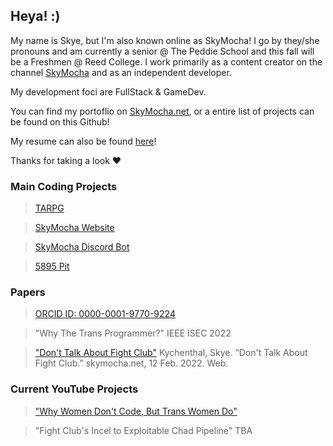 ## Heya! :)

My name is Skye, but I'm also known online as SkyMocha! I go by they/she pronouns and am currently a senior @ The Peddie School and this fall will be a Freshmen @ Reed College. I work primarily as a content creator on the channel [SkyMocha](https://www.youtube.com/c/NickStudiosCode) and as an independent developer. 

My development foci are FullStack & GameDev.

You can find my portoflio on [SkyMocha.net](https://www.skymocha.net/Projects/), or a entire list of projects can be found on this Github!

My resume can also be found [here](https://www.skymocha.net/resume.pdf)!

Thanks for taking a look ♥️

### Main Coding Projects
> [TARPG](https://github.com/SkyMocha/TARPG)

> [SkyMocha Website](https://github.com/SkyMocha/SkyMocha-Website)

> [SkyMocha Discord Bot](https://github.com/SkyMocha/SkyMochaBot)

> [5895 Pit](https://github.com/SkyMocha/5895-Pit)

### Papers
> [ORCID ID: 0000-0001-9770-9224](https://orcid.org/0000-0001-9770-9224)

> "Why The Trans Programmer?" IEEE ISEC 2022

> ["Don't Talk About Fight Club"](https://www.skymocha.net/Projects/FightClubIncels/)
> Kychenthal, Skye. “Don't Talk About Fight Club.” skymocha.net, 12 Feb. 2022. Web.

### Current YouTube Projects
> ["Why Women Don't Code, But Trans Women Do"](https://youtu.be/k3lAdCd6f84)

> "Fight Club's Incel to Exploitable Chad Pipeline" TBA

